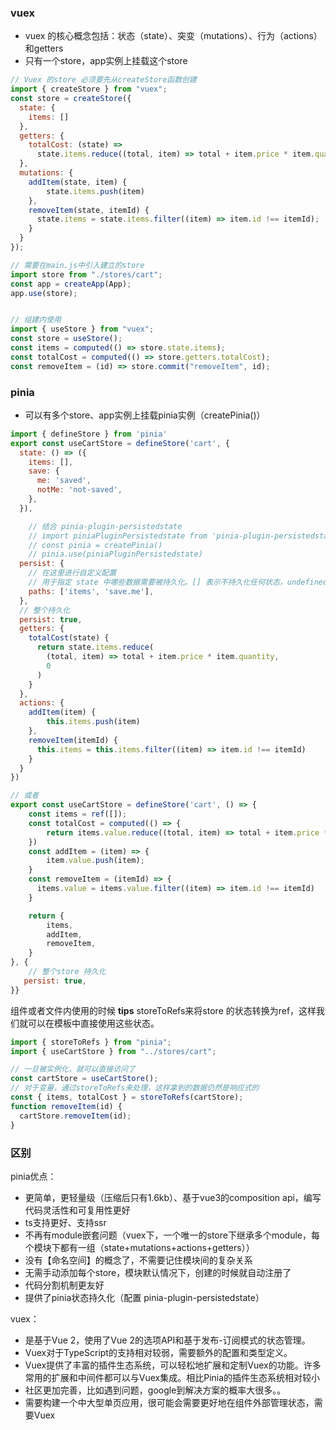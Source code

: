 ### vuex
- vuex 的核心概念包括：状态（state）、突变（mutations）、行为（actions）和getters
- 只有一个store，app实例上挂载这个store

```js
// Vuex 的store 必须要先从createStore函数创建
import { createStore } from "vuex";
const store = createStore({
  state: {
    items: []
  },
  getters: {
    totalCost: (state) =>
      state.items.reduce((total, item) => total + item.price * item.quantity, 0)
  },
  mutations: {
    addItem(state, item) {
        state.items.push(item)
    },
    removeItem(state, itemId) {
      state.items = state.items.filter((item) => item.id !== itemId);
    }
  }
});

// 需要在main.js中引入建立的store
import store from "./stores/cart";
const app = createApp(App);
app.use(store);


// 组建内使用
import { useStore } from "vuex";
const store = useStore();
const items = computed(() => store.state.items);
const totalCost = computed(() => store.getters.totalCost);
const removeItem = (id) => store.commit("removeItem", id);

```
### pinia
- 可以有多个store、app实例上挂载pinia实例（createPinia()）

```js
import { defineStore } from 'pinia'
export const useCartStore = defineStore('cart', {
  state: () => ({
    items: [],
    save: {
      me: 'saved',
      notMe: 'not-saved',
    },
  }),

    // 结合 pinia-plugin-persistedstate
    // import piniaPluginPersistedstate from 'pinia-plugin-persistedstate'
    // const pinia = createPinia()
    // pinia.use(piniaPluginPersistedstate)
  persist: {
    // 在这里进行自定义配置
    // 用于指定 state 中哪些数据需要被持久化。[] 表示不持久化任何状态，undefined 或 null 表示持久化整个 state。
    paths: ['items', 'save.me'],
  },
  // 整个持久化
  persist: true,
  getters: {
    totalCost(state) {
      return state.items.reduce(
        (total, item) => total + item.price * item.quantity,
        0
      )
    }
  },
  actions: {
    addItem(item) {
        this.items.push(item)
    },
    removeItem(itemId) {
      this.items = this.items.filter((item) => item.id !== itemId)
    }
  }
})

// 或者
export const useCartStore = defineStore('cart', () => {
    const items = ref([]);
    const totalCost = computed(() => {
        return items.value.reduce((total, item) => total + item.price * item.quantity,0);
    })
    const addItem = (item) => {
        item.value.push(item);
    }
    const removeItem = (itemId) => {
      items.value = items.value.filter((item) => item.id !== itemId)
    }

    return {
        items,
        addItem,
        removeItem,
    }
}, {
    // 整个store 持久化
   persist: true, 
}}
```
组件或者文件内使用的时候
**tips** storeToRefs来将store 的状态转换为ref，这样我们就可以在模板中直接使用这些状态。
```js
import { storeToRefs } from "pinia";
import { useCartStore } from "../stores/cart";

// 一旦被实例化，就可以直接访问了
const cartStore = useCartStore();
// 对于变量，通过storeToRefs来处理，这样拿到的数据仍然是响应式的
const { items, totalCost } = storeToRefs(cartStore);
function removeItem(id) {
  cartStore.removeItem(id);
}
```

### 区别

pinia优点：
- 更简单，更轻量级（压缩后只有1.6kb）、基于vue3的composition api，编写代码灵活性和可复用性更好
- ts支持更好、支持ssr
- 不再有module嵌套问题（vuex下，一个唯一的store下继承多个module，每个模块下都有一组（state+mutations+actions+getters））
- 没有【命名空间】的概念了，不需要记住模块间的复杂关系
- 无需手动添加每个store，模块默认情况下，创建的时候就自动注册了
- 代码分割机制更友好
- 提供了pinia状态持久化（配置 pinia-plugin-persistedstate）

vuex：
- 是基于Vue 2，使用了Vue 2的选项API和基于发布-订阅模式的状态管理。
- Vuex对于TypeScript的支持相对较弱，需要额外的配置和类型定义。
- Vuex提供了丰富的插件生态系统，可以轻松地扩展和定制Vuex的功能。许多常用的扩展和中间件都可以与Vuex集成。相比Pinia的插件生态系统相对较小
- 社区更加完善，比如遇到问题，google到解决方案的概率大很多。。
- 需要构建一个中大型单页应用，很可能会需要更好地在组件外部管理状态，需要Vuex 